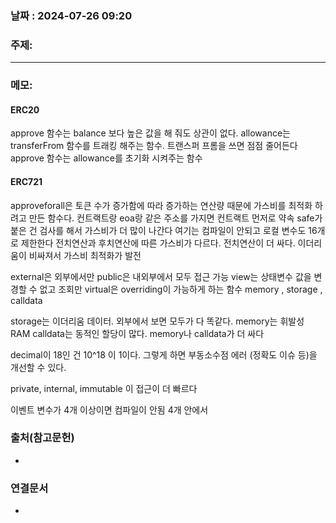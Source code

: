 
### 날짜 : 2024-07-26 09:20

### 주제: 

---
### 메모: 
#### ERC20
approve 함수는 balance 보다 높은 값을 해 줘도 상관이 없다.
allowance는 transferFrom 함수를 트래킹 해주는 함수. 트랜스퍼 프롬을 쓰면 점점 줄어든다
approve 함수는 allowance를 초기화 시켜주는 함수

#### ERC721
approveforall은 토큰 수가 증가함에 따라 증가하는 연산량 때문에 가스비를 최적화 하려고 만든 함수다.
컨트랙트랑 eoa랑 같은 주소를 가지면 컨트랙트 먼저로 약속
safe가 붙은 건 검사를 해서 가스비가 더 많이 나간다
여기는 컴파일이 안되고 로컬 변수도 16개로 제한한다
전치연산과 후치연산에 따른 가스비가 다르다. 전치연산이 더 싸다.
이더리움이 비싸져서 가스비 최적화가 발전

external은 외부에서만
public은 내외부에서 모두 접근 가능
view는 상태변수 값을 변경할 수 없고 조회만
virtual은 overriding이 가능하게 하는 함수
memory , storage , calldata

storage는 이더리움 데이터. 외부에서 보면 모두가 다 똑같다.
memory는 휘발성 RAM
calldata는 동적인 할당이 많다.
memory나 calldata가 더 싸다

decimal이 18인 건 10^18 이 1이다.
그렇게 하면 부동소수점 에러 (정확도 이슈 등)을 개선할 수 있다.

private, internal, immutable 이 접근이 더 빠르다

이벤트 변수가 4개 이상이면 컴파일이 안됨
4개 안에서 

### 출처(참고문헌)
-

### 연결문서
-